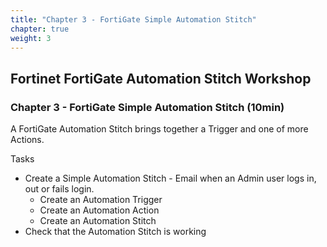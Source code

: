 ```yaml
---
title: "Chapter 3 - FortiGate Simple Automation Stitch"
chapter: true
weight: 3
---
```


## Fortinet FortiGate Automation Stitch Workshop

### Chapter 3 - FortiGate Simple Automation Stitch (10min)

A FortiGate Automation Stitch brings together a Trigger and one of more Actions.

Tasks

* Create a Simple Automation Stitch - Email when an Admin user logs in, out or fails login.
  * Create an Automation Trigger
  * Create an Automation Action
  * Create an Automation Stitch
* Check that the Automation Stitch is working
